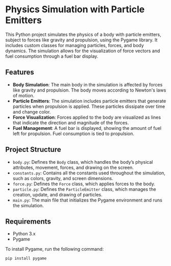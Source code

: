 # Physics Simulation with Particle Emitters

This Python project simulates the physics of a body with particle emitters, subject to forces like gravity and propulsion, using the Pygame library. It includes custom classes for managing particles, forces, and body dynamics. The simulation allows for the visualization of force vectors and fuel consumption through a fuel bar display.

## Features

- **Body Simulation**: The main body in the simulation is affected by forces like gravity and propulsion. The body moves according to Newton's laws of motion.
- **Particle Emitters**: The simulation includes particle emitters that generate particles when propulsion is applied. These particles dissipate over time and change color.
- **Force Visualization**: Forces applied to the body are visualized as lines that indicate the direction and magnitude of the forces.
- **Fuel Management**: A fuel bar is displayed, showing the amount of fuel left for propulsion. Fuel consumption is tied to propulsion.

## Project Structure

- `body.py`: Defines the `Body` class, which handles the body’s physical attributes, movement, forces, and drawing on the screen.
- `constants.py`: Contains all the constants used throughout the simulation, such as colors, gravity, and screen dimensions.
- `force.py`: Defines the `Force` class, which applies forces to the body.
- `particle.py`: Defines the `ParticleEmitter` class, which manages the creation, update, and drawing of particles.
- `main.py`: The main file that initializes the Pygame environment and runs the simulation.

## Requirements

- Python 3.x
- Pygame

To install Pygame, run the following command:

```bash
pip install pygame
